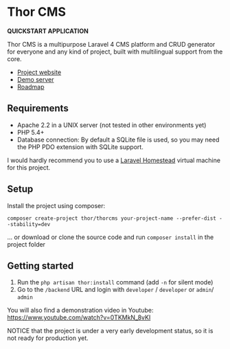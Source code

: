 Thor CMS
======
**QUICKSTART APPLICATION**

Thor CMS is a multipurpose Laravel 4 CMS platform and CRUD generator
for everyone and any kind of project, 
built with multilingual support from the core.

* [Project website](http://thorcms.com/)
* [Demo server](http://demo.thorcms.com/)
* [Roadmap](https://github.com/thorcms/platform/pull/3)

## Requirements
* Apache 2.2 in a UNIX server (not tested in other environments yet)
* PHP 5.4+
* Database connection: By default a SQLite file is used, so you may need the PHP PDO extension with SQLite support.

I would hardly recommend you to use a [Laravel Homestead](http://laravel.com/docs/4.2/homestead) virtual machine for this project.

## Setup

Install the project using composer:

    composer create-project thor/thorcms your-project-name --prefer-dist --stability=dev

... or download or clone the source code and run `composer install` in the project folder

## Getting started

1. Run the `php artisan thor:install` command (add `-n` for silent mode)
2. Go to the `/backend` URL and login with `developer` / `developer` or  `admin`/ `admin`

You will also find a demonstration video in Youtube: https://www.youtube.com/watch?v=0TKMkN_8vKI

NOTICE that the project is under a very early development status, so it is not ready for production yet.
